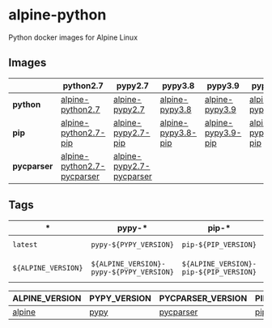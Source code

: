 # alpine-python

Python docker images for Alpine Linux

## Images

|               | python2.7                    | pypy2.7                    | pypy3.8              | pypy3.9              | pypy3.10              |
|---------------|------------------------------|----------------------------|----------------------|----------------------|-----------------------|
| **python**    | [alpine-python2.7]           | [alpine-pypy2.7]           | [alpine-pypy3.8]     | [alpine-pypy3.9]     | [alpine-pypy3.10]     |
| **pip**       | [alpine-python2.7-pip]       | [alpine-pypy2.7-pip]       | [alpine-pypy3.8-pip] | [alpine-pypy3.9-pip] | [alpine-pypy3.10-pip] |
| **pycparser** | [alpine-python2.7-pycparser] | [alpine-pypy2.7-pycparser] |                      |                      |                       |

[alpine-python2.7]: https://github.com/Commandcracker/alpine-python/pkgs/container/alpine-python2.7
[alpine-python2.7-pip]: https://github.com/Commandcracker/alpine-python/pkgs/container/alpine-python2.7-pip
[alpine-python2.7-pycparser]: https://github.com/Commandcracker/alpine-python/pkgs/container/alpine-python2.7-pycparser
[alpine-pypy2.7]: https://github.com/Commandcracker/alpine-python/pkgs/container/alpine-pypy2.7
[alpine-pypy2.7-pip]: https://github.com/Commandcracker/alpine-python/pkgs/container/alpine-pypy2.7-pip
[alpine-pypy2.7-pycparser]: https://github.com/Commandcracker/alpine-python/pkgs/container/alpine-pypy2.7-pycparser
[alpine-pypy3.8]: https://github.com/Commandcracker/alpine-python/pkgs/container/alpine-pypy3.8
[alpine-pypy3.8-pip]: https://github.com/Commandcracker/alpine-python/pkgs/container/alpine-pypy3.8-pip
[alpine-pypy3.9]: https://github.com/Commandcracker/alpine-python/pkgs/container/alpine-pypy3.9
[alpine-pypy3.9-pip]: https://github.com/Commandcracker/alpine-python/pkgs/container/alpine-pypy3.9-pip
[alpine-pypy3.10]: https://github.com/Commandcracker/alpine-python/pkgs/container/alpine-pypy3.10
[alpine-pypy3.10-pip]: https://github.com/Commandcracker/alpine-python/pkgs/container/alpine-pypy3.10-pip

## Tags

| \*                  | pypy-\*                                  | pip-\*                                 | pypy-\*-pip-\*                                              | pycparser-\*                                       | pypy-\*-pycparser-\*                                                    |
|---------------------|------------------------------------------|----------------------------------------|-------------------------------------------------------------|----------------------------------------------------|-------------------------------------------------------------------------|
| `latest`            | `pypy-${PYPY_VERSION}`                   | `pip-${PIP_VERSION}`                   | `pypy-${PYPY_VERSION}-pip-${PIP_VERSION}`                   | `pycparser-${PYCPARSER_VERSION}`                   | `pypy-${PYPY_VERSION}-pycparser-${PYCPARSER_VERSION}`                   |
| `${ALPINE_VERSION}` | `${ALPINE_VERSION}-pypy-${PYPY_VERSION}` | `${ALPINE_VERSION}-pip-${PIP_VERSION}` | `${ALPINE_VERSION}-pypy-${PYPY_VERSION}-pip-${PIP_VERSION}` | `${ALPINE_VERSION}-pycparser-${PYCPARSER_VERSION}` | `${ALPINE_VERSION}-pypy-${PYPY_VERSION}-pycparser-${PYCPARSER_VERSION}` |

| ALPINE_VERSION | PYPY_VERSION | PYCPARSER_VERSION | PIP_VERSION |
|----------------|--------------|-------------------|-------------|
| [alpine]       | [pypy]       | [pycparser]       | [pip]       |

[alpine]: https://hub.docker.com/_/alpine/
[pypy]: https://foss.heptapod.net/pypy/pypy/
[pycparser]: https://pypi.org/project/pycparser/
[pip]: https://pypi.org/project/pip/
